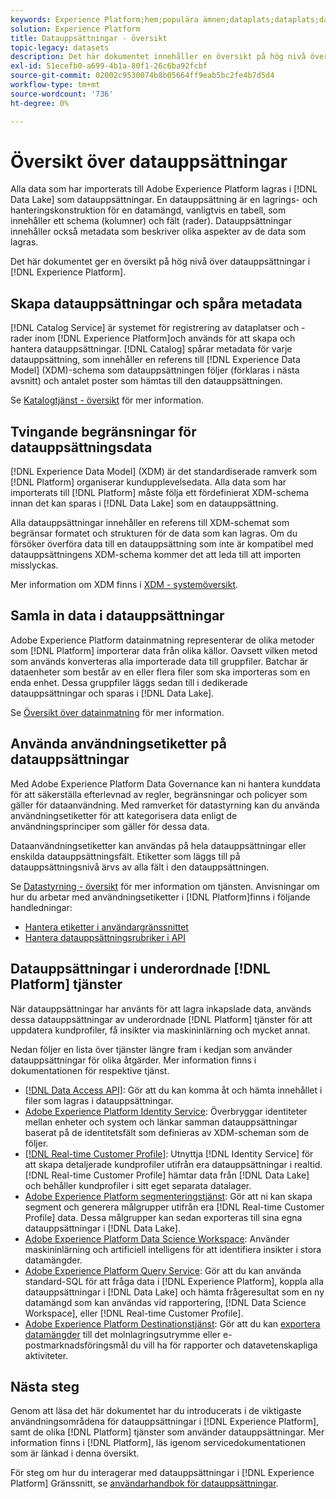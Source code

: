 ```yaml
---
keywords: Experience Platform;hem;populära ämnen;dataplats;dataplats;datahantering;datahantering;rad;rad;datatyp;datatyp;datatyper;datatyp
solution: Experience Platform
title: Datauppsättningar - översikt
topic-legacy: datasets
description: Det här dokumentet innehåller en översikt på hög nivå över datauppsättningar i Experience Platform.
exl-id: 51ecefb0-a699-4b1a-80f1-26c6ba92fcbf
source-git-commit: 02002c9530074b8b05664ff9eab5bc2fe4b7d5d4
workflow-type: tm+mt
source-wordcount: '736'
ht-degree: 0%

---
```


# Översikt över datauppsättningar

Alla data som har importerats till Adobe Experience Platform lagras i [!DNL Data Lake] som datauppsättningar. En datauppsättning är en lagrings- och hanteringskonstruktion för en datamängd, vanligtvis en tabell, som innehåller ett schema (kolumner) och fält (rader). Datauppsättningar innehåller också metadata som beskriver olika aspekter av de data som lagras.

Det här dokumentet ger en översikt på hög nivå över datauppsättningar i [!DNL Experience Platform].

## Skapa datauppsättningar och spåra metadata

[!DNL Catalog Service] är systemet för registrering av dataplatser och -rader inom [!DNL Experience Platform]och används för att skapa och hantera datauppsättningar. [!DNL Catalog] spårar metadata för varje datauppsättning, som innehåller en referens till [!DNL Experience Data Model] (XDM)-schema som datauppsättningen följer (förklaras i nästa avsnitt) och antalet poster som hämtas till den datauppsättningen.

Se [Katalogtjänst - översikt](../home.md) för mer information.

## Tvingande begränsningar för datauppsättningsdata

[!DNL Experience Data Model] (XDM) är det standardiserade ramverk som [!DNL Platform] organiserar kundupplevelsedata. Alla data som har importerats till [!DNL Platform] måste följa ett fördefinierat XDM-schema innan det kan sparas i [!DNL Data Lake] som en datauppsättning.

Alla datauppsättningar innehåller en referens till XDM-schemat som begränsar formatet och strukturen för de data som kan lagras. Om du försöker överföra data till en datauppsättning som inte är kompatibel med datauppsättningens XDM-schema kommer det att leda till att importen misslyckas.

Mer information om XDM finns i [XDM - systemöversikt](../../xdm/home.md).

## Samla in data i datauppsättningar

Adobe Experience Platform datainmatning representerar de olika metoder som [!DNL Platform] importerar data från olika källor. Oavsett vilken metod som används konverteras alla importerade data till gruppfiler. Batchar är dataenheter som består av en eller flera filer som ska importeras som en enda enhet. Dessa gruppfiler läggs sedan till i dedikerade datauppsättningar och sparas i [!DNL Data Lake].

Se [Översikt över datainmatning](../../ingestion/home.md) för mer information.

## Använda användningsetiketter på datauppsättningar

Med Adobe Experience Platform Data Governance kan ni hantera kunddata för att säkerställa efterlevnad av regler, begränsningar och policyer som gäller för dataanvändning. Med ramverket för datastyrning kan du använda användningsetiketter för att kategorisera data enligt de användningsprinciper som gäller för dessa data.

Dataanvändningsetiketter kan användas på hela datauppsättningar eller enskilda datauppsättningsfält. Etiketter som läggs till på datauppsättningsnivå ärvs av alla fält i den datauppsättningen.

Se [Datastyrning - översikt](../../data-governance/home.md) för mer information om tjänsten. Anvisningar om hur du arbetar med användningsetiketter i [!DNL Platform]finns i följande handledningar:

* [Hantera etiketter i användargränssnittet](../../data-governance/labels/user-guide.md)
* [Hantera datauppsättningsrubriker i API](../../data-governance/labels/dataset-api.md)

## Datauppsättningar i underordnade [!DNL Platform] tjänster

När datauppsättningar har använts för att lagra inkapslade data, används dessa datauppsättningar av underordnade [!DNL Platform] tjänster för att uppdatera kundprofiler, få insikter via maskininlärning och mycket annat.

Nedan följer en lista över tjänster längre fram i kedjan som använder datauppsättningar för olika åtgärder. Mer information finns i dokumentationen för respektive tjänst.

* [[!DNL Data Access API]](../../data-access/home.md): Gör att du kan komma åt och hämta innehållet i filer som lagras i datauppsättningar.
* [Adobe Experience Platform Identity Service](../../identity-service/home.md): Överbryggar identiteter mellan enheter och system och länkar samman datauppsättningar baserat på de identitetsfält som definieras av XDM-scheman som de följer.
* [[!DNL Real-time Customer Profile]](../../profile/home.md): Utnyttja [!DNL Identity Service] för att skapa detaljerade kundprofiler utifrån era datauppsättningar i realtid. [!DNL Real-time Customer Profile] hämtar data från [!DNL Data Lake] och behåller kundprofiler i sitt eget separata datalager.
* [Adobe Experience Platform segmenteringstjänst](../../segmentation/home.md): Gör att ni kan skapa segment och generera målgrupper utifrån era [!DNL Real-time Customer Profile] data. Dessa målgrupper kan sedan exporteras till sina egna datauppsättningar i [!DNL Data Lake].
* [Adobe Experience Platform Data Science Workspace](../../data-science-workspace/home.md): Använder maskininlärning och artificiell intelligens för att identifiera insikter i stora datamängder.
* [Adobe Experience Platform Query Service](../../query-service/home.md): Gör att du kan använda standard-SQL för att fråga data i [!DNL Experience Platform], koppla alla datauppsättningar i [!DNL Data Lake] och hämta frågeresultat som en ny datamängd som kan användas vid rapportering, [!DNL Data Science Workspace], eller [!DNL Real-time Customer Profile].
* [Adobe Experience Platform Destinationstjänst](../../destinations/home.md): Gör att du kan [exportera datamängder](/help/destinations/ui/export-datasets.md) till det molnlagringsutrymme eller e-postmarknadsföringsmål du vill ha för rapporter och datavetenskapliga aktiviteter.

## Nästa steg

Genom att läsa det här dokumentet har du introducerats i de viktigaste användningsområdena för datauppsättningar i [!DNL Experience Platform], samt de olika [!DNL Platform] tjänster som använder datauppsättningar. Mer information finns i [!DNL Platform], läs igenom servicedokumentationen som är länkad i denna översikt.

För steg om hur du interagerar med datauppsättningar i [!DNL Experience Platform] Gränssnitt, se [användarhandbok för datauppsättningar](user-guide.md).
